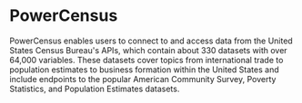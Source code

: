 # PowerCensus
PowerCensus enables users to connect to and access data from the United States Census Bureau's APIs, which contain about 330 datasets with over 64,000 variables. These datasets cover topics from international trade to population estimates to business formation within the United States and include endpoints to the popular American Community Survey, Poverty Statistics, and Population Estimates datasets.
